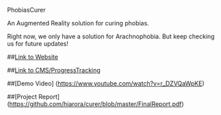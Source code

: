 PhobiasCurer

An Augmented Reality solution for curing phobias.

Right now, we only have a solution for Arachnophobia. But keep checking us for future updates!

##[Link to Website](http://ec2-54-183-221-129.us-west-1.compute.amazonaws.com/phobiacurer/website/)

##[Link to CMS/ProgressTracking](http://ec2-54-183-221-129.us-west-1.compute.amazonaws.com/phobiacurer/)

##[Demo Video] (https://www.youtube.com/watch?v=r_DZVQaWpKE)

##[Project Report] (https://github.com/hiarora/curer/blob/master/FinalReport.pdf)


